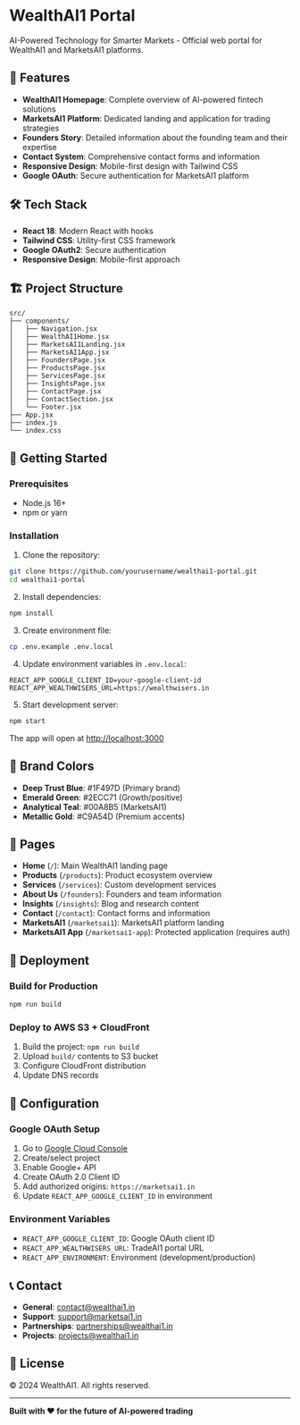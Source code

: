 # WealthAI1 Portal

AI-Powered Technology for Smarter Markets - Official web portal for WealthAI1 and MarketsAI1 platforms.

## 🚀 Features

- **WealthAI1 Homepage**: Complete overview of AI-powered fintech solutions
- **MarketsAI1 Platform**: Dedicated landing and application for trading strategies
- **Founders Story**: Detailed information about the founding team and their expertise
- **Contact System**: Comprehensive contact forms and information
- **Responsive Design**: Mobile-first design with Tailwind CSS
- **Google OAuth**: Secure authentication for MarketsAI1 platform

## 🛠️ Tech Stack

- **React 18**: Modern React with hooks
- **Tailwind CSS**: Utility-first CSS framework
- **Google OAuth2**: Secure authentication
- **Responsive Design**: Mobile-first approach

## 🏗️ Project Structure

```
src/
├── components/
│   ├── Navigation.jsx
│   ├── WealthAI1Home.jsx
│   ├── MarketsAI1Landing.jsx
│   ├── MarketsAI1App.jsx
│   ├── FoundersPage.jsx
│   ├── ProductsPage.jsx
│   ├── ServicesPage.jsx
│   ├── InsightsPage.jsx
│   ├── ContactPage.jsx
│   ├── ContactSection.jsx
│   └── Footer.jsx
├── App.jsx
├── index.js
└── index.css
```

## 🚀 Getting Started

### Prerequisites
- Node.js 16+ 
- npm or yarn

### Installation

1. Clone the repository:
```bash
git clone https://github.com/yourusername/wealthai1-portal.git
cd wealthai1-portal
```

2. Install dependencies:
```bash
npm install
```

3. Create environment file:
```bash
cp .env.example .env.local
```

4. Update environment variables in `.env.local`:
```
REACT_APP_GOOGLE_CLIENT_ID=your-google-client-id
REACT_APP_WEALTHWISERS_URL=https://wealthwisers.in
```

5. Start development server:
```bash
npm start
```

The app will open at [http://localhost:3000](http://localhost:3000)

## 🎨 Brand Colors

- **Deep Trust Blue**: #1F497D (Primary brand)
- **Emerald Green**: #2ECC71 (Growth/positive)
- **Analytical Teal**: #00A8B5 (MarketsAI1)
- **Metallic Gold**: #C9A54D (Premium accents)

## 📱 Pages

- **Home** (`/`): Main WealthAI1 landing page
- **Products** (`/products`): Product ecosystem overview
- **Services** (`/services`): Custom development services
- **About Us** (`/founders`): Founders and team information
- **Insights** (`/insights`): Blog and research content
- **Contact** (`/contact`): Contact forms and information
- **MarketsAI1** (`/marketsai1`): MarketsAI1 platform landing
- **MarketsAI1 App** (`/marketsai1-app`): Protected application (requires auth)

## 🚀 Deployment

### Build for Production
```bash
npm run build
```

### Deploy to AWS S3 + CloudFront
1. Build the project: `npm run build`
2. Upload `build/` contents to S3 bucket
3. Configure CloudFront distribution
4. Update DNS records

## 🔧 Configuration

### Google OAuth Setup
1. Go to [Google Cloud Console](https://console.cloud.google.com/)
2. Create/select project
3. Enable Google+ API
4. Create OAuth 2.0 Client ID
5. Add authorized origins: `https://marketsai1.in`
6. Update `REACT_APP_GOOGLE_CLIENT_ID` in environment

### Environment Variables
- `REACT_APP_GOOGLE_CLIENT_ID`: Google OAuth client ID
- `REACT_APP_WEALTHWISERS_URL`: TradeAI1 portal URL
- `REACT_APP_ENVIRONMENT`: Environment (development/production)

## 📞 Contact

- **General**: contact@wealthai1.in
- **Support**: support@marketsai1.in
- **Partnerships**: partnerships@wealthai1.in
- **Projects**: projects@wealthai1.in

## 📄 License

© 2024 WealthAI1. All rights reserved.

---

**Built with ❤️ for the future of AI-powered trading**